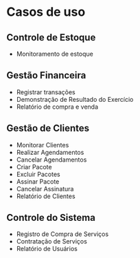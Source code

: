# Casos de uso
## Controle de Estoque
  - Monitoramento de estoque
## Gestão Financeira
  - Registrar transações
  - Demonstração de Resultado do Exercício
  - Relatório de compra e venda
## Gestão de Clientes
  - Monitorar Clientes
  - Realizar Agendamentos
  - Cancelar Agendamentos
  - Criar Pacote
  - Excluir Pacotes
  - Assinar Pacote
  - Cancelar Assinatura
  - Relatório de Clientes
## Controle do Sistema
  - Registro de Compra de Serviços
  - Contratação de Serviços
  - Relatório de Usuários

